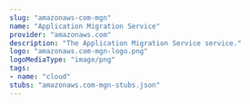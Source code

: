 ```yaml
---
slug: "amazonaws-com-mgn"
name: "Application Migration Service"
provider: "amazonaws.com"
description: "The Application Migration Service service."
logo: "amazonaws.com-mgn-logo.png"
logoMediaType: "image/png"
tags:
- name: "cloud"
stubs: "amazonaws.com-mgn-stubs.json"
---
```

